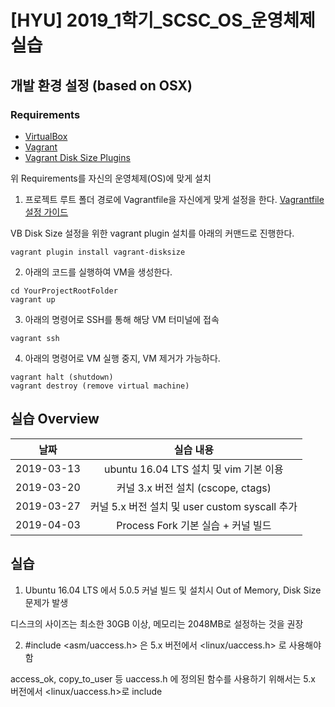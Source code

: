 # [HYU] 2019_1학기_SCSC_OS_운영체제 실습

## 개발 환경 설정 (based on OSX)
### Requirements
- [VirtualBox](https://www.vagrantup.com/)
- [Vagrant](https://www.virtualbox.org/)
- [Vagrant Disk Size Plugins](https://github.com/sprotheroe/vagrant-disksize)

위 Requirements를 자신의 운영체제(OS)에 맞게 설치

1. 프로젝트 루트 폴더 경로에 Vagrantfile을 자신에게 맞게 설정을 한다. [Vagrantfile 설정 가이드](https://www.vagrantup.com/docs/vagrantfile/)

VB Disk Size 설정을 위한 vagrant plugin 설치를 아래의 커맨드로 진행한다.
```
vagrant plugin install vagrant-disksize
```

2. 아래의 코드를 실행하여 VM을 생성한다.

```
cd YourProjectRootFolder
vagrant up
```

3. 아래의 명령어로 SSH를 통해 해당 VM 터미널에 접속

```
vagrant ssh
```

4. 아래의 명령어로 VM 실행 중지, VM 제거가 가능하다.

```
vagrant halt (shutdown)
vagrant destroy (remove virtual machine)
```

## 실습 Overview
| 날짜   |      실습 내용      |
|----------|:-------------:|
| 2019-03-13 | ubuntu 16.04 LTS 설치 및 vim 기본 이용 |
| 2019-03-20 | 커널 3.x 버전 설치 (cscope, ctags)  |
| 2019-03-27 | 커널 5.x 버전 설치 및 user custom syscall 추가 |
| 2019-04-03 | Process Fork 기본 실습 + 커널 빌드 |

## 실습
1. Ubuntu 16.04 LTS 에서 5.0.5 커널 빌드 및 설치시 Out of Memory, Disk Size 문제가 발생

디스크의 사이즈는 최소한 30GB 이상, 메모리는 2048MB로 설정하는 것을 권장

2. #include <asm/uaccess.h> 은 5.x 버전에서 <linux/uaccess.h> 로 사용해야 함

access_ok, copy_to_user 등 uaccess.h 에 정의된 함수를 사용하기 위해서는 5.x 버전에서 <linux/uaccess.h>로 include
